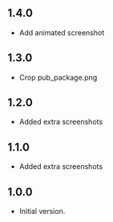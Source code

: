 ## 1.4.0

- Add animated screenshot

## 1.3.0

- Crop pub_package.png

## 1.2.0

- Added extra screenshots

## 1.1.0

- Added extra screenshots

## 1.0.0

- Initial version.
